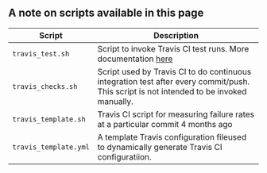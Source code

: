 A note on scripts available in this page
----------------------------------------
| Script|  Description|
|----------|-------------|
|`travis_test.sh` |  Script to invoke Travis CI test runs. More documentation [here](https://github.com/MobilityFirst/GNS/pull/54)|
|`travis_checks.sh`   |	Script used by Travis CI to do continuous integration test after every commit/push. This script is not intended to be invoked manually.
|`travis_template.sh` | 	Travis CI script for measuring failure rates at a particular commit	4 months ago|
|`travis_template.yml` | A template Travis configuration fileused to dynamically generate Travis CI configuratiion.|
